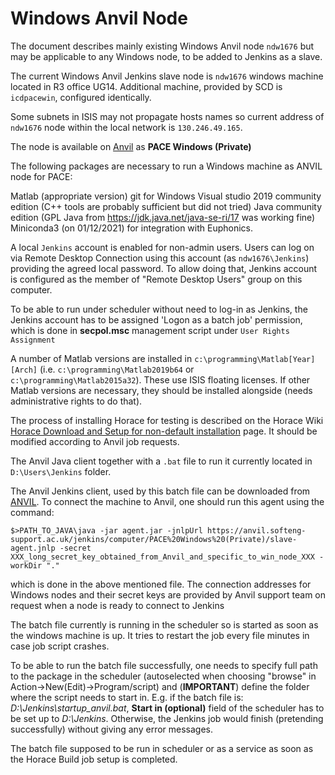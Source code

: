 # Windows Anvil Node

The document describes mainly existing Windows Anvil node `ndw1676` but may be applicable to any Windows node,
to be added to Jenkins as a slave.

The current Windows Anvil Jenkins slave node is `ndw1676` windows machine located in R3 office UG14.
Additional machine, provided by SCD is `icdpacewin`, configured identically.

Some subnets in ISIS may not propagate hosts names so current address of `ndw1676` node within
the local network is `130.246.49.165`.

The node is available on [Anvil](https://anvil.softeng-support.ac.uk/) as **PACE Windows (Private)**

The following packages are necessary to run a Windows machine as ANVIL node for PACE:

Matlab (appropriate version)
git for Windows
Visual studio 2019 community edition (C++ tools are probably sufficient but did not tried)
Java community edition (GPL Java from https://jdk.java.net/java-se-ri/17 was working fine)
Miniconda3 (on 01/12/2021) for integration with Euphonics.

A local `Jenkins` account is enabled for non-admin users. Users can log on via Remote Desktop Connection using this account (as `ndw1676\Jenkins`) providing the agreed local password.
To allow doing that, Jenkins account is configured as the member of "Remote Desktop Users" group on this computer.

To be able to run under scheduler without need to log-in as Jenkins, the Jenkins account has to be assigned 
'Logon as a batch job' permission, which is done in **secpol.msc** management script under `User Rights Assignment`

A number of Matlab versions are installed in `c:\programming\Matlab[Year][Arch]`
(i.e. `c:\programming\Matlab2019b64` or `c:\programming\Matlab2015a32`). These use ISIS floating licenses. If other Matlab versions are necessary, they should be installed alongside (needs administrative rights to do that).

The process of installing Horace for testing is described on the Horace Wiki [Horace Download and Setup for non-default installation](http://horace.isis.rl.ac.uk/Download_and_setup#Installation_with_Horace_not_initialized_by_default_on_starting_Matlab) page. It should be modified according to Anvil job requests.

The Anvil Java client together with a `.bat` file to run it currently located in `D:\Users\Jenkins`
folder.

The Anvil Jenkins client, used by this batch file can be downloaded from [ANVIL](https://anvil.softeng-support.ac.uk/jenkins/jnlpJars/agent.jar). To connect the machine to Anvil, one should run this agent using the command:

```
$>PATH_TO_JAVA\java -jar agent.jar -jnlpUrl https://anvil.softeng-support.ac.uk/jenkins/computer/PACE%20Windows%20(Private)/slave-agent.jnlp -secret XXX_long_secret_key_obtained_from_Anvil_and_specific_to_win_node_XXX -workDir "."
```
which is done in the above mentioned file. The connection addresses for Windows nodes and their secret keys are provided by Anvil support team on request when a node is ready to connect to Jenkins

The batch file currently is running in the scheduler so is started as soon as the windows machine is up.
It tries to restart the job every file minutes in case job script crashes.

To be able to run the batch file successfully, one needs to specify full path to the package in the scheduler (autoselected when choosing "browse" in Action->New(Edit)->Program/script) and (**IMPORTANT**) define the folder where the script needs to start in. E.g. if the batch file is: *D:\Jenkins\startup_anvil.bat*, **Start in (optional)** field of the scheduler has to be set up to *D:\Jenkins*. Otherwise, the Jenkins job would finish (pretending successfully) without giving any error messages.


The batch file supposed to be run in scheduler or as a service as soon as the Horace Build job setup is completed.
